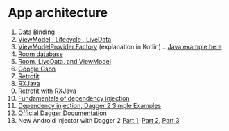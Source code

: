 # App architecture
1. [Data Binding](https://developer.android.com/topic/libraries/data-binding)
1. [ViewModel ,  Lifecycle , LiveData](https://developer.android.com/codelabs/android-lifecycles)
1. [ViewModelProvider.Factory](https://medium.com/koderlabs/viewmodel-with-viewmodelprovider-factory-the-creator-of-viewmodel-8fabfec1aa4f) (explanation in Kotlin) .. [Java example here](https://stackoverflow.com/a/54370839/8691606)
1. [Room database](https://developer.android.com/codelabs/android-room-with-a-view)
1. [Room, LiveData, and ViewModel](https://developer.android.com/codelabs/android-training-livedata-viewmodel)
1. [Google Gson](https://codinginflow.com/tutorials/android/gson/part-1-simple-serialization-deserialization)
1. [Retrofit](https://codinginflow.com/tutorials/android/retrofit/part-1-simple-get-request)
1. [RXJava](https://proandroiddev.com/exploring-rxjava-in-android-e52ed7ef32e2)
1. [Retrofit with RXJava](https://www.journaldev.com/20433/android-rxjava-retrofit)
1. [Fundamentals of dependency injection](https://developer.android.com/training/dependency-injection)
1. [Dependency injection, Dagger 2 Simple Examples](https://codinginflow.com/tutorials/android/dagger-2/part-1-introduction)
1. [Official Dagger Documentation](https://dagger.dev/dev-guide/)
1. New Android Injector with Dagger 2 [Part 1](https://iammert.medium.com/new-android-injector-with-dagger-2-part-1-8baa60152abe), [Part 2](https://iammert.medium.com/new-android-injector-with-dagger-2-part-2-4af05fd783d0), [Part 3](https://medium.com/android-news/new-android-injector-with-dagger-2-part-3-fe3924df6a89)
